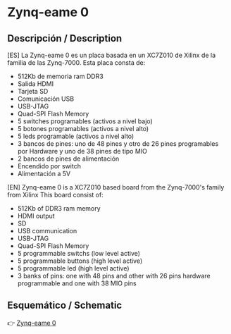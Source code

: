# Zynq-eame 0

## Descripción / Description

[ES] La Zynq-eame 0 es un placa basada en un XC7Z010 de Xilinx de la familia de las Zynq-7000.
Esta placa consta de:
- 512Kb de memoria ram DDR3
- Salida HDMI 
- Tarjeta SD
- Comunicación USB
- USB-JTAG 
- Quad-SPI Flash Memory
- 5 switches programables (activos a nivel bajo)
- 5 botones programables (activos a nivel alto)
- 5 leds programable (activos a nivel alto)
- 3 bancos de pines: uno de 48 pines y otro de 26 pines programables por Hardware y uno de 38 pines de tipo MIO
- 2 bancos de pines de alimentación
- Encendido por switch
- Alimentación a 5V

[EN] Zynq-eame 0 is a XC7Z010 based board from the Zynq-7000's family from Xilinx 
This board consist of:
- 512Kb of DDR3 ram memory
- HDMI output
- SD
- USB communication
- USB-JTAG
- Quad-SPI Flash Memory
- 5 programmable switchs (low level active)
- 5 programmable buttons (high level active)
- 5 programmable led (high level active)
- 3 banks of pins: one with 48 pins and other with 26 pins hardware programmable and one with 38 MIO pins 

## Esquemático / Schematic
👉 [Zynq-eame 0](/Zynq-eame_0.pdf)